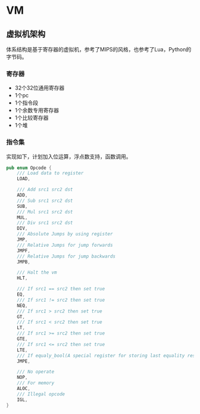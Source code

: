 # VM

## 虚拟机架构

体系结构是基于寄存器的虚拟机，参考了MIPS的风格，也参考了Lua，Python的字节码。

### 寄存器

- 32个32位通用寄存器
- 1个pc
- 1个指令段
- 1个余数专用寄存器
- 1个比较寄存器
- 1个堆

### 指令集

实现如下，计划加入位运算，浮点数支持，函数调用。


```rust
pub enum Opcode {
    /// Load data to register
    LOAD,

    /// Add src1 src2 dst
    ADD,
    /// Sub src1 src2 dst
    SUB,
    /// Mul src1 src2 dst
    MUL,
    /// Div src1 src2 dst
    DIV,
    /// Absolute Jumps by using register
    JMP,
    /// Relative Jumps for jump forwards
    JMPF,
    /// Relative Jumps for jump backwards
    JMPB,

    /// Halt the vm
    HLT,

    /// If src1 == src2 then set true
    EQ,
    /// If src1 != src2 then set true
    NEQ,
    /// If src1 > src2 then set true
    GT,
    /// If src1 < src2 then set true
    LT,
    /// If src1 >= src2 then set true
    GTE,
    /// If src1 <= src2 then set true
    LTE,
    /// If equaly_bool(A special register for storing last equality result) == true then jmp
    JMPE,

    /// No operate
    NOP,
    /// For memory
    ALOC,
    /// Illegal opcode
    IGL,
}
```
